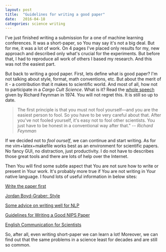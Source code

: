 ```yaml
---
layout: post
title:  "Guidelines for writing a good paper"
date:   2016-04-18
categories: science writing
---
```


I've just finished writing a submission for a one of machine learning conferences.
It was a short-paper, so You may say it's not a big deal. But for me, it was a
lot of work. On 4 pages I've placed only results for my, new approach and described
only what's crucial for the experiments. But before that, I had to reproduce all work of
others I based my research. And this was not the easiest part.

But back to writing a good paper. First, lets define what is good paper? I'm not
talking about style, format, math conventions, etc. But about the merit of it -
a contribution that it makes to scientific world. And most of all, how not to
participate in a *Cargo Cult Science*. What is it? Read the [whole
speech](http://calteches.library.caltech.edu/51/2/CargoCult.pdf) given
by Richard Feynman in 1974. You will not regret this. It is still so up to
date. 

> The first principle is that you must not fool yourself—and you are the easiest
> person to fool. So you have to be very careful about that. After you've not
> fooled yourself, it's easy not to fool other scientists. You just have to be
> honest in a conventional way after that."
> -- <cite>Richard Feynman<cite>

If we decided not to *fool ourself*, we can continue and start writing. As for
me vim+latex+makefile works best as an environment for scientific papers. No
fancy GUI, no distraction, just productivity. I do not have to describes those
great tools and there are lots of help over the Internet. 

Then You will find some subtle aspect that You are not sure how to write or
present in Your work. It's probably more true if You are not writing in Your native
language. I found lots of useful information in below sites:

[Write the paper first](http://www.cs.jhu.edu/~jason/advice/write-the-paper-first.html)

[Jordan Boyd-Graber: Style](https://www.cs.colorado.edu/~jbg/static/style.html)

[Some advice on writing well for NLP](http://www.umiacs.umd.edu/~resnik/writing_advice.html)

[Guidelines for Writing a Good NIPS Paper](https://nips.cc/Conferences/2015/PaperInformation/EvaluationCriteria)

[English Communication for Scientists](http://www.nature.com/scitable/ebooks/english-communication-for-scientists-14053993/contents)


So, after all, even writing short-paper we can learn a lot! Moreover, we can
find out that the same problems in a science least for decades and are still so
common.
